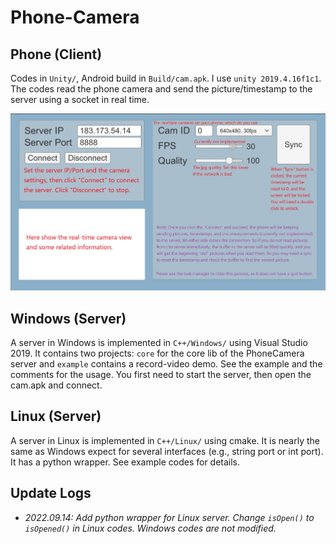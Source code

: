 # Phone-Camera

## Phone (Client)

Codes in `Unity/`, Android build in `Build/cam.apk`. I use `unity 2019.4.16f1c1`. The codes read the phone camera and send the picture/timestamp to the server using a socket in real time.

![usage](pic/readme/usage.jpg)

## Windows (Server)

A server in Windows is implemented in `C++/Windows/` using Visual Studio 2019. It contains two projects: `core` for the core lib of the PhoneCamera server and `example` contains a record-video demo. See the example and the comments for the usage. You first need to start the server, then open the cam.apk and connect.

## Linux (Server)

A server in Linux is implemented in `C++/Linux/` using cmake. It is nearly the same as Windows expect for several interfaces (e.g., string port or int port). It has a python wrapper. See example codes for details.

## Update Logs

- *2022.09.14: Add python wrapper for Linux server. Change `isOpen()` to `isOpened()` in Linux codes. Windows codes are not modified.*

